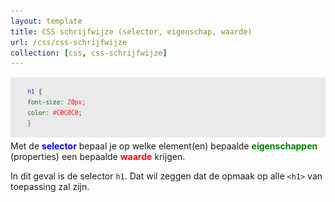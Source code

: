 ```yaml
---
layout: template
title: CSS schrijfwijze (selector, eigenschap, waarde)
url: /css/css-schrijfwijze
collection: [css, css-schrijfwijze]
---
```

<img src="images/css_schrijfwijze.png" />
Met de <strong style="color: blue">selector</strong> bepaal je op welke element(en) bepaalde <strong style="color: green">eigenschappen</strong> (properties) een bepaalde <strong style="color: red">waarde</strong> krijgen.

In dit geval is de selector <code>h1</code>. Dat wil zeggen dat de opmaak op alle <code>&lt;h1&gt;</code> van toepassing zal zijn.